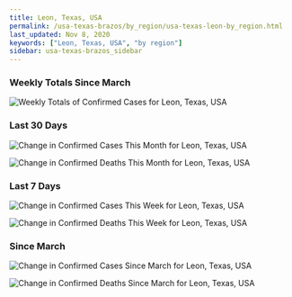 ```yaml
---
title: Leon, Texas, USA
permalink: /usa-texas-brazos/by_region/usa-texas-leon-by_region.html
last_updated: Nov 8, 2020
keywords: ["Leon, Texas, USA", "by region"]
sidebar: usa-texas-brazos_sidebar
---
```


<h3>Weekly Totals Since March</h3>

![Weekly Totals of Confirmed Cases for Leon, Texas, USA](/covid_tracker/images/graphs/usa-texas-leon-weekly_totals_graph.png)

<h3>Last 30 Days</h3>

![Change in Confirmed Cases This Month for Leon, Texas, USA](/covid_tracker/images/graphs/usa-texas-leon-delta_confirmed-30_days_graph.png)

![Change in Confirmed Deaths This Month for Leon, Texas, USA](/covid_tracker/images/graphs/usa-texas-leon-delta_deaths-30_days_graph.png)

<h3>Last 7 Days</h3>

![Change in Confirmed Cases This Week for Leon, Texas, USA](/covid_tracker/images/graphs/usa-texas-leon-delta_confirmed-7_days_graph.png)

![Change in Confirmed Deaths This Week for Leon, Texas, USA](/covid_tracker/images/graphs/usa-texas-leon-delta_deaths-7_days_graph.png)

<h3>Since March</h3>

![Change in Confirmed Cases Since March for Leon, Texas, USA](/covid_tracker/images/graphs/usa-texas-leon-delta_confirmed-since_march_graph.png)

![Change in Confirmed Deaths Since March for Leon, Texas, USA](/covid_tracker/images/graphs/usa-texas-leon-delta_deaths-since_march_graph.png)
